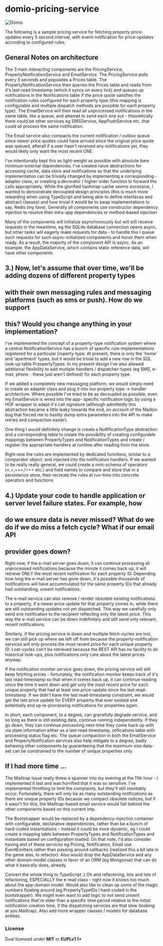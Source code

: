 # domio-pricing-service

![Domio](https://www.staydomio.com/static/media/logo-purple.09520d34.svg)

The following is a sample pricing service for fetching property price-updates every 5 second interval,
with event-notification for price-updates according to configured rules.

## General Notes on architecture

The 3 main interacting components are the PricingService, PropertyNotificationService and EmailService.
The PricingService polls every 5 seconds and populates a Prices table. The PropertyNotificationService
then queries the Prices table and reads from it's last-read timestamp (which it syncs on every tick) and
queues up notifications in the Notifications table if the price quote satisfies the notification rules
configured for each property type (this mapping is configurable and multiple dispatch methods are
possible for each property type). The EmailService will then read all unprocessed notifications in the
same table, like a queue, and attempt to send each one out - theoretically there could be other services
eg SMSService, AppPushService etc. that could all process the same notification. 

The Email service also compacts the current notification / outbox queue since newer price quotes could 
have arrived since the original price quote was queued, afterall if a user hasn't received any 
notifications yet, they would likely only want the most recent ONE. 

I've intentionally kept this as light-weight as possible with absolute bare minimum external dependencies.
I've created naive abstractions for accessing cache, data store and notifications so that the underlying
implementation can be trivially changed by implementing a corresponding -adapter class, or creating a
decorator / higher order function to forward the calls appropriately. While the glorified hashmap cache
seems excessive, I wanted to demonstrate decoupled design principles (this is much more rewarding when
using TypeScript and being able to define interfaces and abstract classes) and how trivial it would be to
swap implementations to say, Redis (my fave). Generally all components use constructor dependency
injection to resolve their intra-app dependencies or method-based injection

Many of the components will initialize asynchronously but will still receive requests in the meantime,
eg the SQLite database connection opens async, but other tasks will eagerly make requests for data - to
handle this I queue such requests for such async-initialized components and honor them when ready. As a
result, the majority of the component API is async. As an example, the AppDataService, which contains
static reference data, will have other components 


## 3.) Now, let's assume that over time, we'll be adding dozens of different property types
## with their own messaging rules and messaging platforms (such as sms or push). How do we support
## this? Would you change anything in your implementation?

I've implemented the concept of a property-type notification system where a central NotificationService
has a bunch of specific rule-implementations registered for a particular [roperty-type. At present, 
there is only the 'home' and 'apartment' types, but it would be trivial to add a new row in the SQL
look-up table PrzopertyTypes. In my present design I've also allowed additional flexibility to add 
multiple handlers / dispatcher-types (eg SMS, e-mail, phone - these just aren't defined) for each 
property type. 

If we added a completely new messaging platform, we would simply need to create an adapter class and
plug it into our property type -> handler architecture. Where possible I've tried to be as decoupled 
as possible, even my EmailService is wired into the app- specific notification logic by using a HOF 
wrapper to adapt it's call signature (although admittedly this abstraction became a little leaky towards 
the end, on account of the Mailbin bug that forced me to hastily dump extra parameters into the API 
to make retries and compaction easier).

One thing I would definitely change is create a NotfificationType abstraction and a corresponding table
to create the possibility of creating configurable mappings between PropertyTypes and NotificationTypes
and create / register the appropriate handlers at runtime after reading from the store. 

Right now the rules are implemented by dedicated functions, similar to a comparator object, and injected
into the notification handlers. If we wanted to be really really general, we could create a mini-schema 
of operators (<,>,===,!=== etc.) and field names to compare and store that in a persistence store, then 
recreate the rules at run-time into concrete operators and functions

## 4.) Update your code to handle application or server level failure states. For example, how
## do we ensure data is never missed? What do we do if we do miss a fetch cycle? What if our email API
## provider goes down?

Right now, if the e-mail server goes down, it can continue processing all unprocessed notifications
because the minute it comes back up, it will retrieve ONLY the most recent notification for each 
property ID. Depending how long the e-mail server has gone down, it's possible thousands of
notifications will have accummulated for the same property IDs that already had outstanding, unsent
notifications. 

The e-mail service can also remove / render obsolete existing notifications to a property, if a newer
price update for that property comes in, while there are still outstanding updates not yet dispatched. 
This way we carefully only send one notification to the recipient reflecting only the latest price. 
This way the e-mail service can be down indefinitely and still send only relevant, recent notifications.

Similarly, if the pricing service is down and multiple fetch-cycles are lost, we can still pick up
where we left off from because the property-notification services will only process the most recent
price for each unique property ID. Lost-cycles can't be retrieved because the REST API has no facility
to do historical look-ups, plus notifications only care about the latest prices anyway.

If the notification monitor service goes down, the pricing service will still keep fetching prices -
fortunately, the notification monitor keeps track of it's last read-timestamp so that when it comes
back up, it can continue reading since the time it went down and get only the most recent price for
each unique property that had at least one price-update since the last read-timestamp. If we didn't
have the last read-timestamp constraint, we would get the last price update for EVERY property that
ever existed and potentially end up re-processing notifications for properties again.

In short, each component, to a degree, can gracefully degrade service, and so long as there is still
existing data, continue running independently. If they go down, they can continue processing next-time
they come back up with via state information either as a last-read timestamp, otifications table with
processing status flag etc. The queue compaction in both the EmailService and PropertyNotification
services also help mitigate to a degree, badly behaving other components by guaranteeing that the
maximum size data-set can be constrained to the number of unique properties only.

## If I had more time ...
The Mailtrap issue really threw a spanner into my evening at the 11th hour - I implemented it last and 
was horrified that it was so sensitive. I've implemented throttling to limit the complaints, but 
they'll still inevitably occur. Fortunately, there will only be as many outstanding notifications as
there are unique property IDs because we compact obsolete notices, but if it wasn't for this, the 
Mailtrap-based email service would fall-behind the other components based on this current imp.

The Bootstrapper would be replaced by a dependency-injection container with configurable, declarative
dependencies, rather than be a bunch of hard-coded instantiations - instead it could be more dynamic,
eg I could create a mapping table between PropertyTypes and NotificationTypes and instantiate based on
configuration loaded. On that note, I'd also consider having alot of these services eg Pricing, 
Notification, Email use EventEmitters rather than passing around callbacks (realized this a bit late
in the game alas, to refactor). Also would drop the AppDataService and any other domain-model classes
in favor of an ORM (eg Mongoose) that can do what it basically does, already.

Convert the whole thing to TypeScript :) Oh and refactoring, lots and lots of refactoring, ESPECIALLY
the e-mail class - right now it knows too much about the app-domain model. Would also like to clean up
some of the magic numbers floating around (eg PropertyTypeIDs I hard-coded in the bootstrapper). We
might even want to add logic to not send unsent notifications that're older than a specific time period
relative to the initial notification creation time, if the dispatching services are that slow (looking
at you Mailtrap). Also add more wrapper classes / models for database entities.


### License

Dual licensed under **MIT** or **EUPLv1.1+**